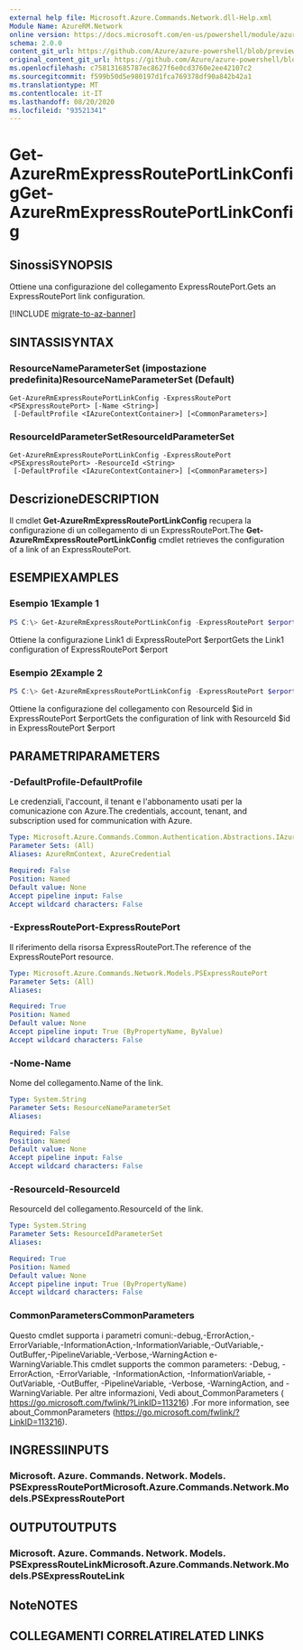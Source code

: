 ```yaml
---
external help file: Microsoft.Azure.Commands.Network.dll-Help.xml
Module Name: AzureRM.Network
online version: https://docs.microsoft.com/en-us/powershell/module/azurerm.network/get-azurermexpressrouteportlinkconfig
schema: 2.0.0
content_git_url: https://github.com/Azure/azure-powershell/blob/preview/src/ResourceManager/Network/Commands.Network/help/Get-AzureRmExpressRoutePortLinkConfig.md
original_content_git_url: https://github.com/Azure/azure-powershell/blob/preview/src/ResourceManager/Network/Commands.Network/help/Get-AzureRmExpressRoutePortLinkConfig.md
ms.openlocfilehash: c758131685787ec8627f6e0cd3760e2ee42107c2
ms.sourcegitcommit: f599b50d5e980197d1fca769378df90a842b42a1
ms.translationtype: MT
ms.contentlocale: it-IT
ms.lasthandoff: 08/20/2020
ms.locfileid: "93521341"
---
```

# <span data-ttu-id="04e2c-101">Get-AzureRmExpressRoutePortLinkConfig</span><span class="sxs-lookup"><span data-stu-id="04e2c-101">Get-AzureRmExpressRoutePortLinkConfig</span></span>

## <span data-ttu-id="04e2c-102">Sinossi</span><span class="sxs-lookup"><span data-stu-id="04e2c-102">SYNOPSIS</span></span>
<span data-ttu-id="04e2c-103">Ottiene una configurazione del collegamento ExpressRoutePort.</span><span class="sxs-lookup"><span data-stu-id="04e2c-103">Gets an ExpressRoutePort link configuration.</span></span>

[!INCLUDE [migrate-to-az-banner](../../includes/migrate-to-az-banner.md)]

## <span data-ttu-id="04e2c-104">SINTASSI</span><span class="sxs-lookup"><span data-stu-id="04e2c-104">SYNTAX</span></span>

### <span data-ttu-id="04e2c-105">ResourceNameParameterSet (impostazione predefinita)</span><span class="sxs-lookup"><span data-stu-id="04e2c-105">ResourceNameParameterSet (Default)</span></span>
```
Get-AzureRmExpressRoutePortLinkConfig -ExpressRoutePort <PSExpressRoutePort> [-Name <String>]
 [-DefaultProfile <IAzureContextContainer>] [<CommonParameters>]
```

### <span data-ttu-id="04e2c-106">ResourceIdParameterSet</span><span class="sxs-lookup"><span data-stu-id="04e2c-106">ResourceIdParameterSet</span></span>
```
Get-AzureRmExpressRoutePortLinkConfig -ExpressRoutePort <PSExpressRoutePort> -ResourceId <String> 
 [-DefaultProfile <IAzureContextContainer>] [<CommonParameters>]
```

## <span data-ttu-id="04e2c-107">Descrizione</span><span class="sxs-lookup"><span data-stu-id="04e2c-107">DESCRIPTION</span></span>
<span data-ttu-id="04e2c-108">Il cmdlet **Get-AzureRmExpressRoutePortLinkConfig** recupera la configurazione di un collegamento di un ExpressRoutePort.</span><span class="sxs-lookup"><span data-stu-id="04e2c-108">The **Get-AzureRmExpressRoutePortLinkConfig** cmdlet retrieves the configuration of a link of an ExpressRoutePort.</span></span>

## <span data-ttu-id="04e2c-109">ESEMPI</span><span class="sxs-lookup"><span data-stu-id="04e2c-109">EXAMPLES</span></span>

### <span data-ttu-id="04e2c-110">Esempio 1</span><span class="sxs-lookup"><span data-stu-id="04e2c-110">Example 1</span></span>
```powershell
PS C:\> Get-AzureRmExpressRoutePortLinkConfig -ExpressRoutePort $erport -Name Link1
```

<span data-ttu-id="04e2c-111">Ottiene la configurazione Link1 di ExpressRoutePort $erport</span><span class="sxs-lookup"><span data-stu-id="04e2c-111">Gets the Link1 configuration of ExpressRoutePort $erport</span></span>

### <span data-ttu-id="04e2c-112">Esempio 2</span><span class="sxs-lookup"><span data-stu-id="04e2c-112">Example 2</span></span>
```powershell
PS C:\> Get-AzureRmExpressRoutePortLinkConfig -ExpressRoutePort $erport -ResourceId $id
```

<span data-ttu-id="04e2c-113">Ottiene la configurazione del collegamento con ResourceId $id in ExpressRoutePort $erport</span><span class="sxs-lookup"><span data-stu-id="04e2c-113">Gets the configuration of link with ResourceId $id in ExpressRoutePort $erport</span></span>

## <span data-ttu-id="04e2c-114">PARAMETRI</span><span class="sxs-lookup"><span data-stu-id="04e2c-114">PARAMETERS</span></span>

### <span data-ttu-id="04e2c-115">-DefaultProfile</span><span class="sxs-lookup"><span data-stu-id="04e2c-115">-DefaultProfile</span></span>
<span data-ttu-id="04e2c-116">Le credenziali, l'account, il tenant e l'abbonamento usati per la comunicazione con Azure.</span><span class="sxs-lookup"><span data-stu-id="04e2c-116">The credentials, account, tenant, and subscription used for communication with Azure.</span></span>

```yaml
Type: Microsoft.Azure.Commands.Common.Authentication.Abstractions.IAzureContextContainer
Parameter Sets: (All)
Aliases: AzureRmContext, AzureCredential

Required: False
Position: Named
Default value: None
Accept pipeline input: False
Accept wildcard characters: False
```

### <span data-ttu-id="04e2c-117">-ExpressRoutePort</span><span class="sxs-lookup"><span data-stu-id="04e2c-117">-ExpressRoutePort</span></span>
<span data-ttu-id="04e2c-118">Il riferimento della risorsa ExpressRoutePort.</span><span class="sxs-lookup"><span data-stu-id="04e2c-118">The reference of the ExpressRoutePort resource.</span></span>

```yaml
Type: Microsoft.Azure.Commands.Network.Models.PSExpressRoutePort
Parameter Sets: (All)
Aliases:

Required: True
Position: Named
Default value: None
Accept pipeline input: True (ByPropertyName, ByValue)
Accept wildcard characters: False
```

### <span data-ttu-id="04e2c-119">-Nome</span><span class="sxs-lookup"><span data-stu-id="04e2c-119">-Name</span></span>
<span data-ttu-id="04e2c-120">Nome del collegamento.</span><span class="sxs-lookup"><span data-stu-id="04e2c-120">Name of the link.</span></span>

```yaml
Type: System.String
Parameter Sets: ResourceNameParameterSet
Aliases:

Required: False
Position: Named
Default value: None
Accept pipeline input: False
Accept wildcard characters: False
```

### <span data-ttu-id="04e2c-121">-ResourceId</span><span class="sxs-lookup"><span data-stu-id="04e2c-121">-ResourceId</span></span>
<span data-ttu-id="04e2c-122">ResourceId del collegamento.</span><span class="sxs-lookup"><span data-stu-id="04e2c-122">ResourceId of the link.</span></span>

```yaml
Type: System.String
Parameter Sets: ResourceIdParameterSet
Aliases:

Required: True
Position: Named
Default value: None
Accept pipeline input: True (ByPropertyName)
Accept wildcard characters: False
```

### <span data-ttu-id="04e2c-123">CommonParameters</span><span class="sxs-lookup"><span data-stu-id="04e2c-123">CommonParameters</span></span>
<span data-ttu-id="04e2c-124">Questo cmdlet supporta i parametri comuni:-debug,-ErrorAction,-ErrorVariable,-InformationAction,-InformationVariable,-OutVariable,-OutBuffer,-PipelineVariable,-Verbose,-WarningAction e-WarningVariable.</span><span class="sxs-lookup"><span data-stu-id="04e2c-124">This cmdlet supports the common parameters: -Debug, -ErrorAction, -ErrorVariable, -InformationAction, -InformationVariable, -OutVariable, -OutBuffer, -PipelineVariable, -Verbose, -WarningAction, and -WarningVariable.</span></span> <span data-ttu-id="04e2c-125">Per altre informazioni, Vedi about_CommonParameters ( https://go.microsoft.com/fwlink/?LinkID=113216) .</span><span class="sxs-lookup"><span data-stu-id="04e2c-125">For more information, see about_CommonParameters (https://go.microsoft.com/fwlink/?LinkID=113216).</span></span>

## <span data-ttu-id="04e2c-126">INGRESSI</span><span class="sxs-lookup"><span data-stu-id="04e2c-126">INPUTS</span></span>

### <span data-ttu-id="04e2c-127">Microsoft. Azure. Commands. Network. Models. PSExpressRoutePort</span><span class="sxs-lookup"><span data-stu-id="04e2c-127">Microsoft.Azure.Commands.Network.Models.PSExpressRoutePort</span></span>

## <span data-ttu-id="04e2c-128">OUTPUT</span><span class="sxs-lookup"><span data-stu-id="04e2c-128">OUTPUTS</span></span>

### <span data-ttu-id="04e2c-129">Microsoft. Azure. Commands. Network. Models. PSExpressRouteLink</span><span class="sxs-lookup"><span data-stu-id="04e2c-129">Microsoft.Azure.Commands.Network.Models.PSExpressRouteLink</span></span>

## <span data-ttu-id="04e2c-130">Note</span><span class="sxs-lookup"><span data-stu-id="04e2c-130">NOTES</span></span>

## <span data-ttu-id="04e2c-131">COLLEGAMENTI CORRELATI</span><span class="sxs-lookup"><span data-stu-id="04e2c-131">RELATED LINKS</span></span>
